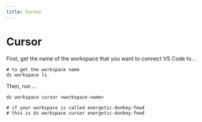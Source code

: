```yaml
---
title: Cursor
---
```

# Cursor

First, get the name of the workspace that you want to connect VS Code to...

```
# to get the workspace name
dz workspace ls
```

Then, run ...

```
dz workspace cursor <workspace-name>

# if your workspace is called energetic-donkey-fewd
# this is dz workspace cursor energetic-donkey-fewd
```
